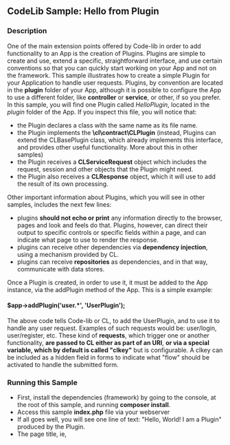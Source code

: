 ## CodeLib Sample: Hello from Plugin

### Description

One of the main extension points offered by Code-lib in order to add functionality to an App is the creation of Plugins.
Plugins are simple to create and use, extend a specific, straightforward interface, and use certain conventions so that 
you can quickly start working on your App and not on the framework.
This sample illustrates how to create a simple Plugin for your Application to handle user requests.
Plugins, by convention are located in the **plugin** folder of your App, although it is possible to configure the App to 
use a different folder, like **controller** or **service**, or other, if so you prefer.
In this sample, you will find one Plugin called _HelloPlugin_, located in the _plugin_ folder of the App.
If you inspect this file, you will notice that: 

- the Plugin declares a class with the same name as its file name.
- the Plugin implements the **\cl\contract\CLPlugin** (instead, Plugins can extend the CLBasePlugin class, which already implements this interface, and provides other useful functionality. More about this in other samples)
- the Plugin receives a **CLServiceRequest** object which includes the request, session and other objects that the Plugin might need.
- the Plugin also receives a **CLResponse** object, which it will use to add the result of its own processing.

Other important information about Plugins, which you will see in other samples, includes the next few lines:
- plugins **should not echo or print** any information directly to the browser, pages and look and feels do that.
  Plugins, however, can direct their output to specific controls or specific fields within a page, and can indicate what 
  page to use to render the response.  
- plugins can receive other dependencies via **dependency injection**, using a mechanism provided by CL.
- plugins can receive **repositories** as dependencies, and in that way, communicate with data stores.

Once a Plugin is created, in order to use it, it must be added to the App instance, via the addPlugin method of the App. 
This is a simple example:

#### $app->addPlugin('user.*', 'UserPlugin');

The above code tells Code-lib or CL, to add the UserPlugin, and to use it to handle any user request. Examples of such 
requests would be: user/login, user/register, etc. 
These kind of **requests**, which trigger one or another functionality, **are passed to CL either as part of an URI**, **or 
via a special variable, which by default is called "clkey"** but is configurable. A clkey can be included as a hidden field 
in forms to indicate what "flow" should be activated to handle the submitted form.

### Running this Sample

- First, install the dependencies (framework) by going to the console, at the root of
  this sample, and running **composer install**.
- Access this sample **index.php** file via your webserver
- If all goes well, you will see one line of text: "Hello, World! I am a Plugin" produced by the Plugin.
- The page title, ie, <head><title>..., will also be set to: My Plugin Page Title

